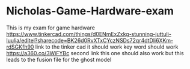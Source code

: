 # Nicholas-Game-Hardware-exam
This is my exam for game hardware
https://www.tinkercad.com/things/d0ENmExZxkg-stunning-juttuli-luulia/editel?sharecode=BK26d0RvXTxCYczNSDs72qr4dtDli6XKm-rdSGKfh90 link to the tinker cad it should work key word should work
https://a360.co/3WiFYBc second link  this one should also work but this leads to the fusion file for the ghost model
